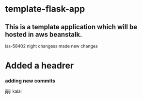 # template-flask-app

## This is a template application which will be hosted in aws beanstalk. 
iss-58402
night changess
made new changes

# Added a headrer

### adding new commits
jijiji kalal
